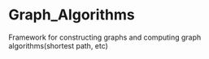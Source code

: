 # Graph_Algorithms
Framework for constructing graphs and computing graph algorithms(shortest path, etc)
